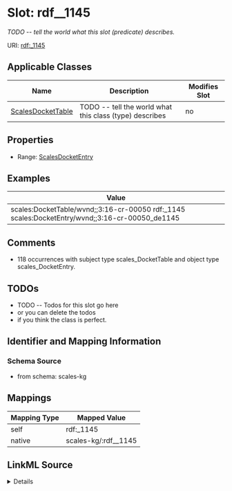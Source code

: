 

# Slot: rdf__1145


_TODO -- tell the world what this slot (predicate) describes._





URI: [rdf:_1145](http://www.w3.org/1999/02/22-rdf-syntax-ns#_1145)



<!-- no inheritance hierarchy -->





## Applicable Classes

| Name | Description | Modifies Slot |
| --- | --- | --- |
| [ScalesDocketTable](../classes/ScalesDocketTable.md) | TODO -- tell the world what this class (type) describes |  no  |







## Properties

* Range: [ScalesDocketEntry](../classes/ScalesDocketEntry.md)






## Examples

| Value |
| --- |
| scales:DocketTable/wvnd;;3:16-cr-00050 rdf:_1145 scales:DocketEntry/wvnd;;3:16-cr-00050_de1145 |

## Comments

* 118 occurrences with subject type scales_DocketTable and object type scales_DocketEntry.

## TODOs

* TODO -- Todos for this slot go here
* or you can delete the todos
* if you think the class is perfect.

## Identifier and Mapping Information







### Schema Source


* from schema: scales-kg




## Mappings

| Mapping Type | Mapped Value |
| ---  | ---  |
| self | rdf:_1145 |
| native | scales-kg/:rdf__1145 |




## LinkML Source

<details>
```yaml
name: rdf__1145
description: TODO -- tell the world what this slot (predicate) describes.
todos:
- TODO -- Todos for this slot go here
- or you can delete the todos
- if you think the class is perfect.
comments:
- 118 occurrences with subject type scales_DocketTable and object type scales_DocketEntry.
examples:
- value: scales:DocketTable/wvnd;;3:16-cr-00050 rdf:_1145 scales:DocketEntry/wvnd;;3:16-cr-00050_de1145
from_schema: scales-kg
rank: 1000
slot_uri: rdf:_1145
alias: rdf__1145
domain_of:
- scales_DocketTable
range: scales_DocketEntry

```
</details>